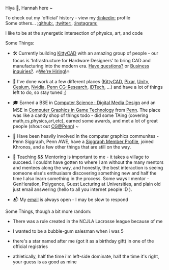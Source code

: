 Hiya 👋, Hannah here ~

To check out my 'official' history - view my [:linkedin:](https://linkedin.com/in/hannah-bollar) profile<br/>
Some others... [:github:](https://github.com/hanbollar), [:twitter:](https://twitter.com/hanbollar), [:instagram:](https://instagram.com/hanbollar)

I like to be at the synergetic intersection of physics, art, and code

Some Things:

- 🛠️ Currently building [KittyCAD](https://kittycad.io) with an amazing group of people - our focus is 'Infrastructure for Hardware Designers' to bring CAD and manufacturing into the modern era. [Have questions?](mailto:kittycad@hannahbollar.com) or [Business inquiries?](mailto:hannah@kittycad.io). 🔥[We're Hiring!](https://kittycad.io/careers/)🔥

- 💼 I've done work at a few different places ([KittyCAD](https://kittycad.io/), [Pixar](https://pixar.com), [Unity](https://unity.com/), [Cesium](https://cesium.com), [Nvidia](https://nvidia.com), [Penn CG-Research](http://cg.cis.upenn.edu/summerresearch.html), [iDTech](https://www.idtech.com/), ...) and have a lot of things left to do, so stay tuned ;)

- 🎓 Earned a BSE in [Computer Science : Digital Media Design](https://catalog.upenn.edu/undergraduate/programs/digital-media-design-bse/) and an MSE in [Computer Graphics in Game Technology](https://www.cis.upenn.edu/graduate/program-offerings/mse-in-computer-graphics-and-game-technology/) from [Penn](https://www.upenn.edu/). The place was like a candy shop of things todo - did some TAing (covering math,cs,physics,art,etc), earned some awards, and met a lot of great people (shout out [CG@Penn](cg.cis.upenn.edu)) ~

- 🎨 Have been heavily involved in the computer graphics communites - Penn Siggraph, Penn AWE, have a [Siggraph Member Profile](https://www.siggraph.org/inside-siggraph/member-profiles/profile/?member=hannah-bollar), joined Khronos, and a few other things that are still on the way.

- 🔢 Teaching && Mentoring is important to me - it takes a village to succeed. I couldnt have gotten to where I am without the many mentors and mentees along the way, and honestly, the best interaction is seeing someone else's enthusiasm discovering something new and half the time I also learn something in the process. Some ways I mentor - GenHeration, Polygence, Guest Lecturing at Universities, and plain old just email answering (hello to all you internet people :D ).

- 📬 My [email](mailto:hiya@hanbo.dev) is always open - I may be slow to respond

Some Things, though a bit more random:

- There was a rule created in the NCJLA Lacrosse league because of me

- I wanted to be a bubble-gum salesman when i was 5

- there's a star named after me (got it as a birthday gift) in one of the official registries

- athletically, half the time i'm left-side dominate, half the time it's right, your guess is as good as mine

